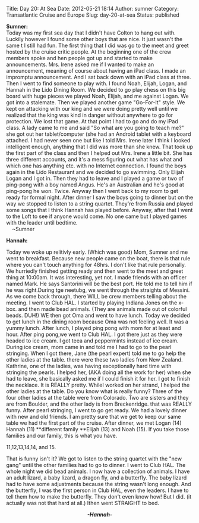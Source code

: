 Title: Day 20: At Sea
Date: 2012-05-21 18:14
Author: sumner
Category: Transatlantic Cruise and Europe
Slug: day-20-at-sea
Status: published

**Sumner:**  
Today was my first sea day that I didn't have Colton to hang out with.
Luckily however I found some other boys that are nice. It just wasn't
the same t I still had fun. The first thing that I did was go to the
meet and greet hosted by the cruise critic people. At the beginning one
of the crew members spoke and hen people got up and started to make
announcements. Mrs. Irene asked me if I wanted to make an announcement,
meaning of course about having an iPad class. I made an impromptu
announcement. And I sat back down with an iPad class at three. Then I
went to find someone to play with. I found Noah, Elijah, Logan, and
Hannah in the Lido Dining Room. We decided to go play chess on this big
board with huge pieces we played Noah, Elijah, and me against Logan. We
got into a stalemate. Then we played another game "Go-For-It" style. We
kept on attacking with our king and we were doing pretty well until we
realized that the king was kind in danger without anywhere to go for
protection. We lost that game. At that point I had to go and do my iPad
class. A lady came to me and said "So what are you going to teach me?"
she got out her tablet/computer (she had an Android tablet with a
keyboard attached. I had never seen one but like I told Mrs. Irene later
I think I looked intelligent enough, anything that I did was more than
she knew. That took up the first part of the class and then I helped out
Mrs. Irene a little bit. She has three different accounts, and it's a
mess figuring out what has what and which one has anything etc. with no
Internet connection. I found the boys again in the Lido Restaurant and
we decided to go swimming. Only Elijah Logan and I got in. Then they had
to leave and I played a game or two of ping-pong with a boy named Angus.
He's an Australian and he's good at ping-pong he won. Twice. Anyway then
I went back to my room to get ready for formal night. After dinner I saw
the boys going to dinner but on the way we stopped to listen to a string
quartet. They're from Russia and played some songs that I think Hannah
has played before. Anyway, after that I went to the Loft to see if
anyone would come. No one came but I played games with the leader until
bedtime.  
    \~Sumner

**Hannah:**

Today we woke up relitivly early. (Which was good) Mom, Sumner and me
went to breakfast. Because new people came on the boat, there is that
rule where you can't touch anything for 48hrs. I don't like that rule
personally. We hurriedly finished getting ready and then went to the
meet and greet thing at 10:00am. It was interesting, yet not. I made
friends with an officer named Mark. He says Santorini will be the best
port. He told me to tell him if he was right.During tge neetubg, we went
through the straights of Messini. As we come back through, there WILL be
crew members telling about the meeting. I went to Club HAL. I started by
playing Indiana Jones on the x-box. and then made bead animals. (They
are animals made out of colorful beads. DUH!) WE then got Oma and went
to have lunch. Today we decided to get lunch in the dining room because
Oma was not feeling well. It was a yummy lunch. After lunch, I played
ping pong with mom for at least and hour. After ping pong,we went to
Club HAL. I got there just as they were headed to ice cream. I got teea
and peppermints instead of ice cream. During ice cream, mom came in and
told me I had to go to the pearl stringing. When I got there, Jane (the
pearl expert) told me to go help the other ladies at the table. there
were these two ladies from New Zealand. Kathrine, one of the ladies, was
having exceptionally hard time with stringing the pearls. I helped her,
(AKA doing all the work for her) when she had to leave, she basically
asked me if I could finish it for her. I got to finish the necklace. It
is REALLY pretty. WhileI worked on her strand, I helped the other ladies
at the table. Do you know what is really funny? Three of the four other
ladies at the table were from Colorado. Two are sisters and they are
from Boulder, and the other lady is from Breckenridge. that was REALLY
funny. After pearl stringing, I went to go get ready. We had a lovely
dinner with new and old friends. I am pretty sure that we get to keep
our same table we had the first part of the cruise. After dinner, we met
Logan (14) Hannah (11) **different family **Elijah (13) and Noah (15).
If you take those families and our family, this is what you have.

11,12,13,14,14, and 15.

That is funny isn't it? We got to listen to the string quartet with the
"new gang" until the other families had to go to dinner. I went to Club
HAL. The whole night we did bead animals. I now have a collection of
animals. I have an adult lizard, a baby lizard, a dragon fly, and a
butterfly. The baby lizard had to have some adjustments because the
string wasn't long enough. And the butterfly, I was the first person in
Club HAL, even the leaders. I have to tell them how to make the
butterfly. They don't even know how! But I did. (it actually was not
that hard at all.) Ithen went STRAIGHT to bed.  
  

<div align="CENTER">

***-Hannah-***

</div>
